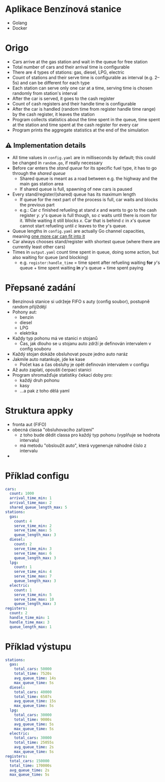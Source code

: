 # Aplikace Benzínová stanice

- Golang
- Docker

# Origo
- Cars arrive at the gas station and wait in the queue for free station
- Total number of cars and their arrival time is configurable
- There are 4 types of stations: gas, diesel, LPG, electric
- Count of stations and their serve time is configurable as interval (e.g. 2–5s) and can be different for each type
- Each station can serve only one car at a time, serving time is chosen randomly from station's interval
- After the car is served, it goes to the cash register
- Count of cash registers and their handle time is configurable
- After the car is handled (random time from register handle time range) by the cash register, it leaves the station
- Program collects statistics about the time spent in the queue, time spent at the station and time spent at the cash register for every car
- Program prints the aggregate statistics at the end of the simulation

## ⚠ Implementation details

* All time values in `config.yaml` are in milliseconds by default; this could be changed in `random.go`, if really necessary
* Before car enters the _stand queue_ for its specific fuel type, it has to go through the _shared queue_
  * Shared queue is meant as a road between e.g. the highway and the main gas station area
  * If shared queue is full, spawning of new cars is paused
* Every stand/register/(shared) queue has its maximum length
  * If queue for the next part of the process is full, car waits and blocks the previous part
  * e.g.: Car _c_ finished refueling at stand _x_ and wants to go to the cash register _y_. _y_'s queue is full though, so _c_ waits until there is room for it. While waiting it still blocks _x_. Car that is behind _c_ in _x_'s queue cannot start refueling until _c_ leaves to the _y_'s queue.
* Queue lengths in `config.yaml` are actually Go channel capacities, meaning [one more car can fit into it](https://stackoverflow.com/a/25539742)
* Car always chooses stand/register with shortest queue (where there are currently least other cars)
* Times in `output.yaml` count time spent in queue, doing some action, but also waiting for queue (and blocking)
  * e.g. `register:handle_time` = time spent after refueling waiting __for__ _y_'s queue + time spent waiting __in__ _y_'s queue + time spent paying

# Přepsané zadání

- Benzínová stanice si udržeje FIFO s auty (config soubor), postupně random přijíždějí
- Pohony aut:
    - benzin
    - diesel
    - LPG
    - elektrika
- Každy typ pohonu má ve stanici *n* stojanů
    - Čas, jak dlouho se u stojanu auto zdrží je definován intervalem v config souboru
- Každý stojan dokáže obsluhovat pouze jedno auto naráz
- Jakmile auto natankuje, jde ke kase
    - Počet kas a čas obsluhy je opět definován intervalem v configu
- Až auto zaplatí, opouští čerpací stanici
- Program shromažďuje statistiky čekací doby pro:
    - každý druh pohonu
    - kasy
    - ...a pak z toho dělá yaml

# Struktura appky

- fronta aut (FIFO)
- obecná classa "obsluhovacího zařízení" 
    - z toho bude dědit classa pro každý typ pohonu (vyplňuje se hodnota intervalu)
    - má metodu "obsloužit auto", která vygeneruje náhodné číslo z intervalu
- 
# Příklad configu

```yaml
cars:
  count: 1000
  arrival_time_min: 1
  arrival_time_max: 2
  shared_queue_length_max: 5
stations:
  gas:
    count: 4
    serve_time_min: 2
    serve_time_max: 5
    queue_length_max: 3
  diesel:
    count: 2
    serve_time_min: 3
    serve_time_max: 6
    queue_length_max: 3
  lpg:
    count: 1
    serve_time_min: 4
    serve_time_max: 7
    queue_length_max: 3
  electric:
    count: 1
    serve_time_min: 5
    serve_time_max: 10
    queue_length_max: 3
registers:
  count: 2
  handle_time_min: 1
  handle_time_max: 3
  queue_length_max: 1

```

# Příklad výstupu

```yaml
stations:
  gas:
    total_cars: 50000
    total_time: 7520s
    avg_queue_time: 14s
    max_queue_time: 5s
  diesel:
    total_cars: 40000
    total_time: 6507s
    avg_queue_time: 15s
    max_queue_time: 5s
  lpg:
    total_cars: 30000
    total_time: 9000s
    avg_queue_time: 5s
    max_queue_time: 5s
  electric:
    total_cars: 30000
    total_time: 25055s
    avg_queue_time: 2s
    max_queue_time: 5s
registers:
  total_cars: 150000
  total_time: 170000s
  avg_queue_time: 2s
  max_queue_time: 5s

```
